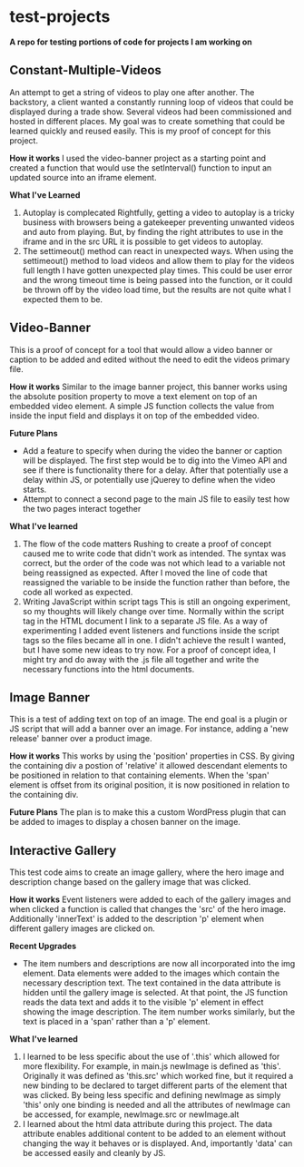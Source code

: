# test-projects
**A repo for testing portions of code for projects I am working on**

## Constant-Multiple-Videos

An attempt to get a string of videos to play one after another.
The backstory, a client wanted a constantly running loop of videos that could be displayed during a trade show. Several videos had been commissioned and hosted in different places. My goal was to create something that could be learned quickly and reused easily. This is my proof of concept for this project.

**How it works**
I used the video-banner project as a starting point and created a function that would use the setInterval() function to input an updated source into an iframe element.

**What I've Learned**
1. Autoplay is complecated
Rightfully, getting a video to autoplay is a tricky business with browsers being a gatekeeper preventing unwanted videos and auto from playing. But, by finding the right attributes to use in the iframe and in the src URL it is possible to get videos to autoplay.
2. The settimeout() method can react in unexpected ways.
When using the settimeout() method to load videos and allow them to play for the videos full length I have gotten unexpected play times. This could be user error and the wrong timeout time is being passed into the function, or it could be thrown off by the video load time, but the results are not quite what I expected them to be. 

## Video-Banner

This is a proof of concept for a tool that would allow a video banner or caption to be added and edited without the need to edit the videos primary file. 

**How it works**
Similar to the image banner project, this banner works using the absolute position property to move a text element on top of an embedded video element. A simple JS function collects the value from inside the input field and displays it on top of the embedded video. 

**Future Plans**
- Add a feature to specify when during the video the banner or caption will be displayed. The first step would be to dig into the Vimeo API and see if there is functionality there for a delay. After that potentially use a delay within JS, or potentially use jQuerey to define when the video starts.
- Attempt to connect a second page to the main JS file to easily test how the two pages interact together

**What I've learned**
1. The flow of the code matters
Rushing to create a proof of concept caused me to write code that didn't work as intended. The syntax was correct, but the order of the code was not which lead to a variable not being reassigned as expected. After I moved the line of code that reassigned the variable to be inside the function rather than before, the code all worked as expected. 
2. Writing JavaScript within script tags
This is still an ongoing experiment, so my thoughts will likely change over time. Normally within the script tag in the HTML document I link to a separate JS file. As a way of experimenting I added event listeners and functions inside the script tags so the files became all in one. I didn't achieve the result I wanted, but I have some new ideas to try now. For a proof of concept idea, I might try and do away with the .js file all together and write the necessary functions into the html documents.

## Image Banner

This is a test of adding text on top of an image. 
The end goal is a plugin or JS script that will add a banner over an image. For instance, adding a 'new release' banner over a product image. 

**How it works**
This works by using the 'position' properties in CSS. By giving the containing div a postion of 'relative' it allowed descendant elements to be positioned in relation to that containing elements. When the 'span' element is offset from its original position, it is now positioned in relation to the containing div.

**Future Plans**
The plan is to make this a custom WordPress plugin that can be added to images to display a chosen banner on the image. 

## Interactive Gallery

This test code aims to create an image gallery, where the hero image and description change based on the gallery image that was clicked. 

**How it works**
Event listeners were added to each of the gallery images and when clicked a function is called that changes the 'src' of the hero image. Additionally 'innerText' is added to the description 'p' element when different gallery images are clicked on.

**Recent Upgrades**
- The item numbers and descriptions are now all incorporated into the img element. Data elements were added to the images which contain the necessary description text. The text contained in the data attribute is hidden until the gallery image is selected. At that point, the JS function reads the data text and adds it to the visible 'p' element in effect showing the image description. The item number works similarly, but the text is placed in a 'span' rather than a 'p' element.

**What I've learned**
1. I learned to be less specific about the use of '.this' which allowed for more flexibility. For example, in main.js newImage is defined as 'this'. Originally it was defined as 'this.src' which worked fine, but it required a new binding to be declared to target different parts of the element that was clicked. By being less specific and defining newImage as simply 'this' only one binding is needed and all the attributes of newImage can be accessed, for example, newImage.src or newImage.alt
2. I learned about the html data attribute during this project. The data attribute enables additional content to be added to an element without changing the way it behaves or is displayed. And, importantly 'data' can be accessed easily and cleanly by JS.
